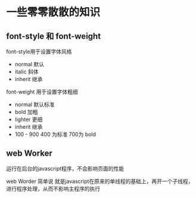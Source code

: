 # 一些零零散散的知识

## font-style 和 font-weight
font-style用于设置字体风格
- normal 默认
- italic 斜体
- inherit 继承

font-weight 用于设置字体粗细
- normal 默认标准
- bold 加粗
- lighter 更细
- inherit 继承
- 100 - 900   400 为标准  700为 bold

## web Worker
运行在后台的javascript程序，不会影响页面的性能

web Worder 简单说 就是javascript在原来的单线程的基础上，再开一个子线程，进行程序处理，从而不影响主程序的执行
